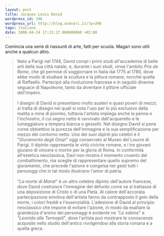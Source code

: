 ```yaml
---
layout: post
title: Jacques-Louis David
wordpress_id: 396
wordpress_url: http://blog.andvari.it/?p=396
tags: italiano
date: 2008-04-24 17:23:27.000000000 +02:00
---
```

Comincia una serie di riassunti di arte, fatti per scuola. Magari sono utili anche a qualcun altro.
<blockquote>Nato a Parigi nel 1748, David compì i primi studi all'accademia di belle arti della sua città natale, e, durante i suoi studi, vinse l'ambito <em id="rz5a">Prix de Rome</em>, che gli permise di soggiornare in Italia dal 1775 al 1780, dove ebbe modo di studiare la scultura e la pittura romane, nonché quella di Raffaello. Partecipò alla rivoluzione francese e in seguitò divenne seguace di Napoleone, tanto da diventare il pittore ufficiale dell'impero.<br id="dp:v" /><br id="nqj9" />I disegni di David si presentano molto austeri e quasi poveri di mezzi; si tratta di disegni nei quali si nota l'uso per lo più esclusivo della matita a mina di piombo, tuttavia l'artista impiega anche la penna e l'inchiostro, il cui segno netto è ravvivato dall'acquerello e le lumeggiature a tempera bianca o gessetti. Nel disegno David si pone come obbiettivo la purezza dell'immagine e la sua semplificazione per mezzo del contorno netto. Uno dei suoi dipinti più celebri è il "<em id="n28t">Giuramento degli Orazi</em>" oggi conservato al Museo del Louvre di Parigi. Il dipinto rappresenta le virtù civiche romane, e i tre giovani giurano di vincere o morire per la gloria di Roma. In conformità all'estetica neoclassica, Davi non mostra il momento cruento del combattimento, ma sceglie di rappresentare quello supremo del giuramento, che precede l'azione e congelsa nei gesti tutti i personggi che in tal modo illustrano l'amor di patria.<br id="kr0h" /><br id="qy51" />"<em id="av9_">La morte di Marat</em>" è un altro celebre dipinto dell'autore francese, dove David costruisce l'immagine del defunto come se si trattasse di una deposizione di Cristo o di una Pietà. Al calore dell'accorata partecipazione emotiva dell'artista fanno da contrapposto il gelo della morte, i colori freddi e l'essenzialità. L'adesione di David al principio neoclassico che impone di evitare l'azione, in modo da esaltare la grandezza d'animo dei personaggi è evidente ne <em id="o0uj">"Le sabine</em>" e <em id="j5my">"Leonida alle Termopili</em>", dove l'artista può mostrare le conoscenze acquisite nello studio dell'antico rivolgendosi alla storia romana e a quella greca.</blockquote>

